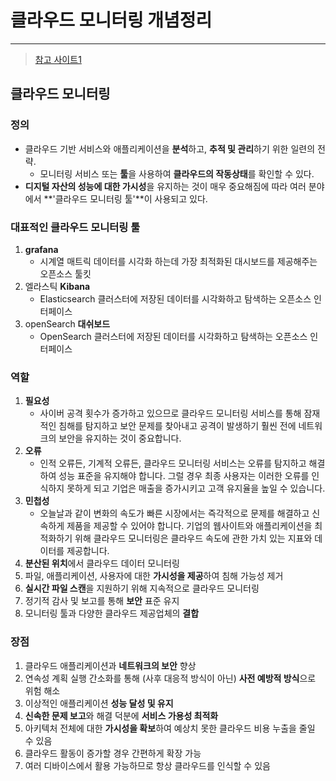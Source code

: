 # 클라우드 모니터링 개념정리

---

> [참고 사이트1](https://www.nutanix.com/kr/info/cloud-monitoring)

## 클라우드 모니터링

### 정의

- 클라우드 기반 서비스와 애플리케이션을 **분석**하고, **추적 및 관리**하기 위한 일련의 전략.
  - 모니터링 서비스 또는 **툴**을 사용하여 **클라우드의 작동상태**를 확인할 수 있다. 
- **디지털 자산의 성능에 대한 가시성**을 유지하는 것이 매우 중요해짐에 따라 여러 분야에서 **'클라우드 모니터링 툴'**이 사용되고 있다. 

### 대표적인 클라우드 모니터링 툴 

1. **grafana**
   - 시계열 매트릭 데이터를 시각화 하는데 가장 최적화된 대시보드를 제공해주는 오픈소스 툴킷
2. 엘라스틱 **Kibana** 
   - Elasticsearch 클러스터에 저장된 데이터를 시각화하고 탐색하는 오픈소스 인터페이스
3. openSearch **대쉬보드**
   -  OpenSearch 클러스터에 저장된 데이터를 시각화하고 탐색하는 오픈소스 인터페이스

### 역할

1. **필요성**
   - 사이버 공격 횟수가 증가하고 있으므로 클라우드 모니터링 서비스를 통해 잠재적인 침해를 탐지하고 보안 문제를 찾아내고 공격이 발생하기 훨씬 전에 네트워크의 보안을 유지하는 것이 중요합니다.
2. **오류**
   - 인적 오류든, 기계적 오류든, 클라우드 모니터링 서비스는 오류를 탐지하고 해결하여 성능 표준을 유지해야 합니다. 그럴 경우 최종 사용자는 이러한 오류를 인식하지 못하게 되고 기업은 매출을 증가시키고 고객 유지율을 높일 수 있습니다.
3. **민첩성**
   - 오늘날과 같이 변화의 속도가 빠른 시장에서는 즉각적으로 문제를 해결하고 신속하게 제품을 제공할 수 있어야 합니다. 기업의 웹사이트와 애플리케이션을 최적화하기 위해 클라우드 모니터링은 클라우드 속도에 관한 가치 있는 지표와 데이터를 제공합니다.
4. **분산된 위치**에서 클라우드 데이터 모니터링
5. 파일, 애플리케이션, 사용자에 대한 **가시성을 제공**하여 침해 가능성 제거
6. **실시간 파일 스캔**을 지원하기 위해 지속적으로 클라우드 모니터링
7. 정기적 감사 및 보고를 통해 **보안** 표준 유지
8. 모니터링 툴과 다양한 클라우드 제공업체의 **결합**

### 장점

1. 클라우드 애플리케이션과 **네트워크의 보안** 향상
2. 연속성 계획 실행 간소화를 통해 (사후 대응적 방식이 아닌) **사전 예방적 방식**으로 위험 해소
3. 이상적인 애플리케이션 **성능 달성 및 유지**
4. **신속한 문제 보고**와 해결 덕분에 **서비스 가용성 최적화**
5. 아키텍처 전체에 대한 **가시성을 확보**하여 예상치 못한 클라우드 비용 누출을 줄일 수 있음
6. 클라우드 활동이 증가할 경우 간편하게 확장 가능
7. 여러 디바이스에서 활용 가능하므로 항상 클라우드를 인식할 수 있음

